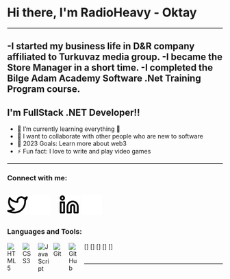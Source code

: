 # Hi there, I'm RadioHeavy - Oktay
---
-I started my business life in D&R company affiliated to Turkuvaz media group. 
-I became the Store Manager in a short time. 
-I completed the Bilge Adam Academy Software .Net Training Program course.
---
## I'm FullStack .NET Developer!!

- 🌱 I’m currently learning everything 🤣
- 👯 I want to collaborate with other people who are new to software
- 🥅 2023 Goals: Learn more about web3
- ⚡ Fun fact: I love to write and play video games
---
### Connect with me:

[![website](./img/twitter-light.svg)](https://twitter.com/dakmaybe#gh-light-mode-only)
[![website](./img/twitter-dark.svg)](https://twitter.com/dakmaybe#gh-dark-mode-only)
&nbsp;&nbsp;
[![website](./img/linkedin-light.svg)](https://linkedin.com/in/ismail-oktay-dak#gh-light-mode-only)
[![website](./img/linkedin-dark.svg)](https://linkedin.com/in/ismail-oktay-dak#gh-dark-mode-only)
&nbsp;&nbsp;
---
### Languages and Tools:

[<img align="left" alt="HTML5" width="26px" src="https://cdn.jsdelivr.net/gh/devicons/devicon/icons/html5/html5-original.svg" style="padding-right:10px;" />]
[<img align="left" alt="CSS3" width="26px" src="https://cdn.jsdelivr.net/gh/devicons/devicon/icons/css3/css3-original.svg" style="padding-right:10px;" />]
[<img align="left" alt="JavaScript" width="26px" src="https://cdn.jsdelivr.net/gh/devicons/devicon/icons/javascript/javascript-original.svg" style="padding-right:10px;" />]
[<img align="left" alt="Git" width="26px" src="https://cdn.jsdelivr.net/gh/devicons/devicon/icons/git/git-original.svg" style="padding-right:10px;" />]
[<img align="left" alt="GitHub" width="26px" src="https://user-images.githubusercontent.com/3369400/139447912-e0f43f33-6d9f-45f8-be46-2df5bbc91289.png" style="padding-right:10px;" />]
<br />
<br />

---
